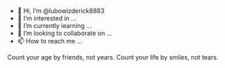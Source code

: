 - 👋 Hi, I’m @lubowizderick8883
- 👀 I’m interested in ...
- 🌱 I’m currently learning ...
- 💞️ I’m looking to collaborate on ...
- 📫 How to reach me ...

<!---
lubowizderick8883/lubowizderick8883 is a ✨ special ✨ repository because its `README.md` (this file) appears on your GitHub profile.
You can click the Preview link to take a look at your changes.
--->
Count your age by friends, not years. Count your life by smiles, not tears. 
